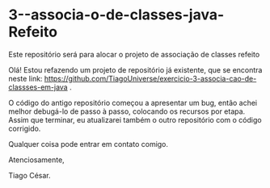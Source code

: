 # 3--associa-o-de-classes-java-Refeito
Este repositório será para alocar o projeto de associação de classes refeito


Olá! Estou refazendo um projeto de repositório já existente, que se encontra neste link: https://github.com/TiagoUniverse/exercicio-3-associa-cao-de-classses-em-java .

O código do antigo repositório começou a apresentar um bug, então achei melhor debugá-lo de passo à passo, colocando os recursos por etapa. Assim que terminar, eu atualizarei também o outro repositório com o código corrigido.

Qualquer coisa pode entrar em contato comigo.

Atenciosamente,

Tiago César.